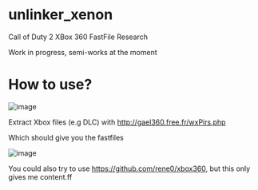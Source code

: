 # unlinker_xenon
Call of Duty 2 XBox 360 FastFile Research

Work in progress, semi-works at the moment

# How to use?

![image](https://user-images.githubusercontent.com/5922568/235071974-6804cc56-6c65-4bb3-a3fd-799ad7b4dafd.png)

Extract Xbox files (e.g DLC) with http://gael360.free.fr/wxPirs.php

Which should give you the fastfiles

![image](https://user-images.githubusercontent.com/5922568/235072278-4b7b703c-4195-4bff-aa20-ffb9df9d2397.png)

You could also try to use https://github.com/rene0/xbox360, but this only gives me content.ff
